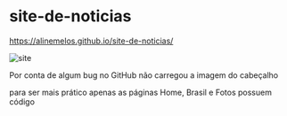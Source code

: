 # site-de-noticias <br>
 https://alinemelos.github.io/site-de-noticias/

![site](https://user-images.githubusercontent.com/102486459/174129323-c35e87f3-8ccb-41cf-ab1e-1d4454199693.jpg)
<p> Por conta de algum bug no GitHub não carregou a imagem do cabeçalho </p>


para ser mais prático apenas as páginas Home, Brasil e Fotos possuem código
